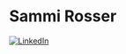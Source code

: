 # Sammi Rosser

[![LinkedIn](https://img.shields.io/badge/LinkedIn-Sammi_Rosser-0A66C2)](https://www.linkedin.com/in/sammijaderosser/?originalSubdomain=uk)